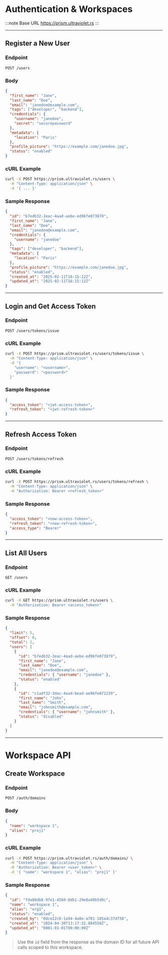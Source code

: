 # Authentication & Workspaces

:::note Base URL
https://prism.ultraviolet.rs
:::

---

## Register a New User

### Endpoint

```
POST /users
```

### Body

```json
{
  "first_name": "Jane",
  "last_name": "Doe",
  "email": "janedoe@example.com",
  "tags": ["developer", "backend"],
  "credentials": {
    "username": "janedoe",
    "secret": "securepassword"
  },
  "metadata": {
    "location": "Paris"
  },
  "profile_picture": "https://example.com/janedoe.jpg",
  "status": "enabled"
}
```

### cURL Example

```bash
curl -X POST https://prism.ultraviolet.rs/users \
  -H "Content-Type: application/json" \
  -d '{ ... }'
```

### Sample Response

```json
{
  "id": "b7edb32-2eac-4aad-aebe-ed96fe073879",
  "first_name": "Jane",
  "last_name": "Doe",
  "email": "janedoe@example.com",
  "credentials": {
    "username": "janedoe"
  },
  "tags": ["developer", "backend"],
  "metadata": {
    "location": "Paris"
  },
  "profile_picture": "https://example.com/janedoe.jpg",
  "status": "enabled",
  "created_at": "2025-02-11T16:15:12Z",
  "updated_at": "2025-02-11T16:15:12Z"
}
```

---

## Login and Get Access Token

### Endpoint

```
POST /users/tokens/issue
```

### cURL Example

```bash
curl -X POST https://prism.ultraviolet.rs/users/tokens/issue \
  -H "Content-Type: application/json" \
  -d '{
    "username": "<username>",
    "password": "<password>"
  }'
```

### Sample Response

```json
{
  "access_token": "<jwt-access-token>",
  "refresh_token": "<jwt-refresh-token>"
}
```

---

## Refresh Access Token

### Endpoint

```
POST /users/tokens/refresh
```

### cURL Example

```bash
curl -X POST https://prism.ultraviolet.rs/users/tokens/refresh \
  -H "Content-Type: application/json" \
  -H "Authorization: Bearer <refresh_token>"
```

### Sample Response

```json
{
  "access_token": "<new-access-token>",
  "refresh_token": "<new-refresh-token>",
  "access_type": "Bearer"
}
```

---

## List All Users

### Endpoint

```
GET /users
```

### cURL Example

```bash
curl -X GET https://prism.ultraviolet.rs/users \
  -H "Authorization: Bearer <access_token>"
```

### Sample Response

```json
{
  "limit": 5,
  "offset": 0,
  "total": 2,
  "users": [
    {
      "id": "b7edb32-2eac-4aad-aebe-ed96fe073879",
      "first_name": "Jane",
      "last_name": "Doe",
      "email": "janedoe@example.com",
      "credentials": { "username": "janedoe" },
      "status": "enabled"
    },
    {
      "id": "c1adf32-3dac-4aad-bead-ae96fe071239",
      "first_name": "John",
      "last_name": "Smith",
      "email": "johnsmith@example.com",
      "credentials": { "username": "johnsmith" },
      "status": "disabled"
    }
  ]
}
```

---

# Workspace API

## Create Workspace

### Endpoint

```
POST /auth/domains
```

### Body

```json
{
  "name": "workspace 1",
  "alias": "proj1"
}
```

### cURL Example

```bash
curl -X POST https://prism.ultraviolet.rs/auth/domains/ \
  -H "Content-Type: application/json" \
  -H "Authorization: Bearer <user_token>" \
  -d '{ "name": "workspace 1", "alias": "proj1" }'
```

### Sample Response

```json
{
  "id": "fda88db8-97e1-4560-8db1-29e8a40b5d0c",
  "name": "workspace 1",
  "alias": "org1",
  "status": "enabled",
  "created_by": "0dce22c6-1a94-4a8e-a701-185a4c37df58",
  "created_at": "2024-04-30T13:17:32.884558Z",
  "updated_at": "0001-01-01T00:00:00Z"
}
```

> Use the `id` field from the response as the domain ID for all future API calls scoped to this workspace.
